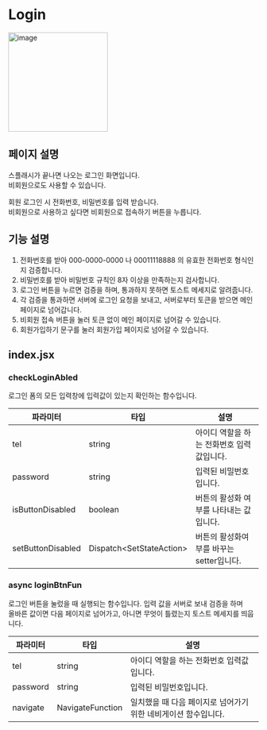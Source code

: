 # Login

<img width="200" alt="image" src="https://github.com/softeerbootcamp-3rd/Team4-HansalChai/assets/37495809/61b6dd5b-e8d7-4657-ab85-9d9e711661f8">

## 페이지 설명
스플래시가 끝나면 나오는 로그인 화면입니다.<br/>
비회원으로도 사용할 수 있습니다.

회원 로그인 시 전화번호, 비밀번호를 입력 받습니다.<br/>
비회원으로 사용하고 싶다면 비회원으로 접속하기 버튼을 누릅니다.

## 기능 설명
1. 전화번호를 받아 000-0000-0000 나 00011118888 의 유효한 전화번호 형식인지 검증합니다.
2. 비밀번호를 받아 비밀번호 규칙인 8자 이상을 만족하는지 검사합니다.
3. 로그인 버튼을 누르면 검증을 하며, 통과하지 못하면 토스트 메세지로 알려줍니다.
4. 각 검증을 통과하면 서버에 로그인 요청을 보내고, 서버로부터 토큰을 받으면 메인 페이지로 넘어갑니다.
5. 비회원 접속 버튼을 눌러 토큰 없이 메인 페이지로 넘어갈 수 있습니다.
6. 회원가입하기 문구를 눌러 회원가입 페이지로 넘어갈 수 있습니다.

## index.jsx

### checkLoginAbled
로그인 폼의 모든 입력창에 입력값이 있는지 확인하는 함수입니다.

| 파라미터 | 타입 | 설명 |
|-------|-----|-----|
| tel | string | 아이디 역할을 하는 전화번호 입력값입니다. |
| password | string | 입력된 비밀번호입니다. |
| isButtonDisabled | boolean | 버튼의 활성화 여부를 나타내는 값입니다. |
| setButtonDisabled | Dispatch<SetStateAction<boolean>> | 버튼의 활성화여부를 바꾸는 setter입니다. |


### async loginBtnFun
로그인 버튼을 눌렀을 때 실행되는 함수입니다.
입력 값을 서버로 보내 검증을 하며<br/>올바른 값이면 다음 페이지로 넘어가고, 아니면 무엇이 틀렸는지 토스트 메세지를 띄웁니다.

| 파라미터 | 타입 | 설명 |
|-------|-----|-----|
| tel | string | 아이디 역할을 하는 전화번호 입력값입니다. |
| password | string | 입력된 비밀번호입니다. |
| navigate | NavigateFunction | 일치했을 때 다음 페이지로 넘어가기 위한 네비게이션 함수입니다. |